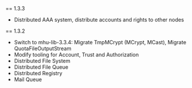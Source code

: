 
== 1.3.3

* Distributed AAA system, distribute accounts and rights to other nodes

== 1.3.2

* Switch to mhu-lib-3.3.4: Migrate TmpMCrypt (MCrypt, MCast), Migrate QuotaFileOutputStream
* Modify tooling for Account, Trust and Authorization
* Distributed File System
* Distributed File Queue
* Distributed Registry
* Mail Queue
